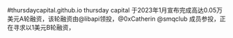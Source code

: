 #thursdaycapital.github.io
thursday capital 于2023年1月宣布完成高达0.05万美元A轮融资，该轮融资由@libapi领投，@0xCatherin @smqclub 成员参投，正在寻求以1美元B轮融资，

